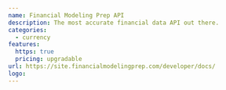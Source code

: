 ```yaml
---
name: Financial Modeling Prep API
description: The most accurate financial data API out there.
categories:
  - currency
features:
  https: true
  pricing: upgradable
url: https://site.financialmodelingprep.com/developer/docs/
logo:
---
```

